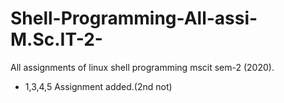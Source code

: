 # Shell-Programming-All-assi-M.Sc.IT-2-
All assignments of linux shell programming  mscit sem-2 (2020).

- 1,3,4,5 Assignment added.(2nd not)

